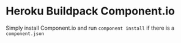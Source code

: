 # Heroku Buildpack Component.io

Simply install Component.io and run `component install` if there is a `component.json`
